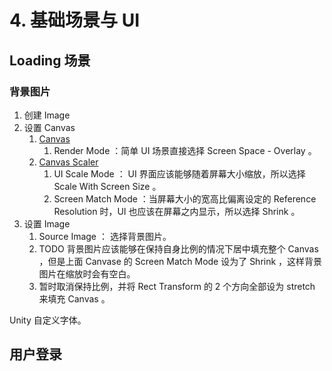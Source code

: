 # 4. 基础场景与 UI

## Loading 场景

### 背景图片

1. 创建 Image
2. 设置 Canvas
    1. [Canvas](https://docs.unity3d.com/cn/2022.1/Manual/class-Canvas.html)
        1. Render Mode ：简单 UI 场景直接选择 Screen Space - Overlay 。
    2. [Canvas Scaler](https://docs.unity3d.com/cn/2022.1/Manual/script-CanvasScaler.html)
        1. UI Scale Mode ： UI 界面应该能够随着屏幕大小缩放，所以选择 Scale With Screen Size 。
        2. Screen Match Mode ：当屏幕大小的宽高比偏离设定的 Reference Resolution 时，UI 也应该在屏幕之内显示，所以选择 Shrink 。
3. 设置 Image
    1. Source Image ： 选择背景图片。
    2. TODO 背景图片应该能够在保持自身比例的情况下居中填充整个 Canvas ，但是上面 Canvase 的 Screen Match Mode 设为了 Shrink ，这样背景图片在缩放时会有空白。
    3. 暂时取消保持比例，并将 Rect Transform 的 2 个方向全部设为 stretch 来填充 Canvas 。

Unity 自定义字体。

## 用户登录